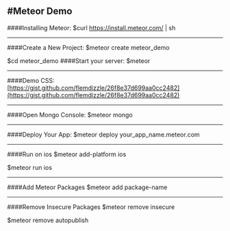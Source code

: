 #Meteor Demo
---
####Installing Meteor:
$curl https://install.meteor.com/ | sh

---
####Create a New Project:
$meteor create meteor_demo

$cd meteor_demo
####Start your server:
$meteor

---
####Demo CSS:
[https://gist.github.com/flemdizzle/26f8e37d699aa0cc2482](https://gist.github.com/flemdizzle/26f8e37d699aa0cc2482)

---
####Open Mongo Console:
$meteor mongo

---
####Deploy Your App:
$meteor deploy your_app_name.meteor.com

---
####Run on ios
$meteor add-platform ios

$meteor run ios

---
####Add Meteor Packages
$meteor add package-name

---
####Remove Insecure Packages
$meteor remove insecure

$meteor remove autopublish